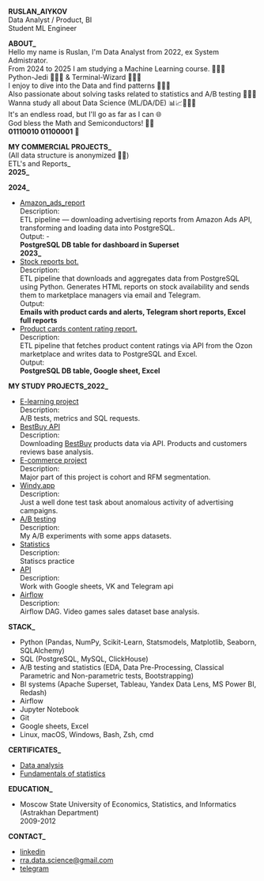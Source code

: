 **RUSLAN_AlYKOV**<br/>
Data Analyst / Product, BI <br/>
Student ML Engineer

**ABOUT_**<br/>
Hello my name is Ruslan, I'm Data Analyst from 2022, ex System Admistrator.<br/>
From 2024 to 2025 I am studying a Machine Learning course. 👨🏼‍🏫<br/>
Python-Jedi 🧘🏼‍♂️ & Terminal-Wizard 🧙🏻‍♂️ <br/>
I enjoy to dive into the Data and find patterns 👨🏼‍💻 <br/>
Also passionate about solving tasks related to statistics and A/B testing 👨🏼‍🔬<br/>
Wanna study all about Data Science (ML/DA/DE) 📊📈👨🏼‍🏫<br/>
It's an endless road, but I'll go as far as I can 🌐 <br/>
God bless the Math and Semiconductors! 🖖🏻 <br/>
**01110010 01100001** 🤖 <br/>

**MY COMMERCIAL PROJECTS_** <br/>
(All data structure is anonymized 🥷🏼)<br/>
ETL's and Reports_<br/>
**2025_** <br/>

**2024_** <br/>
- [Amazon_ads_report](https://github.com/Russell-Alykov/Work/blob/main/amazon_ads_report/amz_ads_report.py)<br/>
Description:<br/> ETL pipeline — downloading advertising reports from Amazon Ads API, transforming and loading data into PostgreSQL. <br/>
Output: - <br/>
**PostgreSQL DB table for dashboard in Superset**<br/>
**2023_** <br/>
- [Stock reports bot.](https://github.com/Russell-Alykov/Work/blob/main/bot_leftovers_mp/bot_leftovers_mp.py)<br/>
Description:<br/> ETL pipeline that downloads and aggregates data from PostgreSQL using Python.
Generates HTML reports on stock availability and sends them to marketplace managers via email and Telegram.<br/>
Output:<br/>
**Emails with product cards and alerts, Telegram short reports, Excel full reports**<br/>
- [Product cards content rating report.](https://github.com/Russell-Alykov/Work/blob/main/content_rating/content_rating.py) <br/>
Description:<br/> ETL pipeline that fetches product content ratings via API from the Ozon marketplace and writes data to PostgreSQL and Excel. <br/>
Output: <br/>
**PostgreSQL DB table, Google sheet, Excel**<br/>


**MY STUDY PROJECTS_2022_** <br/>
- [E-learning project](https://github.com/Russell-Alykov/E-learning_project/blob/main/e_learning_project.ipynb)<br/>
Description:<br/> A/B tests, metrics and SQL requests.
- [BestBuy API](https://github.com/Russell-Alykov/BestBuy_API)<br/>
Description:<br/> Downloading [BestBuy](https://www.bestbuy.com/) products data via API. Products and customers reviews base analysis.
- [E-commerce project](https://github.com/Russell-Alykov/E-commerce_project/blob/5f4b8bbb798df65c73fc864aba6e46cf8f852162/e_commerce_project.ipynb)<br/>
Description:<br/> Major part of this project is cohort and RFM segmentation.
- [Windy.app](https://github.com/Russell-Alykov/windy.app)<br/>
Description:<br/> Just a well done test task about anomalous activity of advertising campaigns.
- [A/B testing](https://github.com/Russell-Alykov/A-B_testing)<br/>
Description:<br/> My A/B experiments with some apps datasets.
- [Statistics](https://github.com/Russell-Alykov/Statistcs)<br/>
Description:<br/>Statiscs practice
- [API](https://github.com/Russell-Alykov/API)<br/>
Description:<br/>Work with Google sheets, VK and Telegram api
- [Airflow](https://github.com/Russell-Alykov/Airflow/blob/main/dags.py)<br/>
Description:<br/>Airflow DAG. Video games sales dataset base analysis.

**STACK_**<br/>
- Python (Pandas, NumPy, Scikit-Learn, Statsmodels, Matplotlib, Seaborn, SQLAlchemy)
- SQL (PostgreSQL, MySQL, ClickHouse)
- A/B testing and statistics (EDA, Data Pre-Processing, Classical Parametric and Non-parametric tests, Bootstrapping)
- BI systems (Apache Superset, Tableau, Yandex Data Lens, MS Power BI, Redash)
- Airflow
- Jupyter Notebook
- Git
- Google sheets, Excel
- Linux, macOS, Windows, Bash, Zsh, cmd

**CERTIFICATES_**
- [Data analysis](https://lab.karpov.courses/certificate/8d6a3083-50fa-4ff7-878f-66bb1726918a/en/)<br/>
- [Fundamentals of statistics](https://stepik.org/cert/1618637)

**EDUCATION_**<br/>
 - Moscow State University of Economics, Statistics, and Informatics (Astrakhan Department)<br/>
2009-2012

**CONTACT_**<br/>
   - [linkedin](https://linkedin.com/in/ruslan-alykov) 
   - rra.data.science@gmail.com
   - [telegram](https://t.me/phantom_lancer_band)
<!---
Russell-Alykov/Russell-Alykov is a ✨ special ✨ repository because its `README.md` (this file) appears on your GitHub profile.
You can click the Preview link to take a look at your changes.
--->

